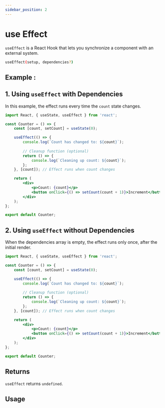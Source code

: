 ```yaml
---
sidebar_position: 2
---
```


# use Effect
`useEffect` is a React Hook that lets you synchronize a component with an external system.

```bash
useEffect(setup, dependencies?)
```

## Example :

## 1. Using `useEffect` with Dependencies
In this example, the effect runs every time the `count` state changes.


```jsx
import React, { useState, useEffect } from 'react';

const Counter = () => {
    const [count, setCount] = useState(0);

    useEffect(() => {
        console.log(`Count has changed to: ${count}`);
        
        // Cleanup function (optional)
        return () => {
            console.log(`Cleaning up count: ${count}`);
        };
    }, [count]); // Effect runs when count changes

    return (
        <div>
            <p>Count: {count}</p>
            <button onClick={() => setCount(count + 1)}>Increment</button>
        </div>
    );
};

export default Counter;
```
## 2. Using `useEffect` without Dependencies
When the dependencies array is empty, the effect runs only once, after the initial render.

```jsx
import React, { useState, useEffect } from 'react';

const Counter = () => {
    const [count, setCount] = useState(0);

    useEffect(() => {
        console.log(`Count has changed to: ${count}`);
        
        // Cleanup function (optional)
        return () => {
            console.log(`Cleaning up count: ${count}`);
        };
    }, [count]); // Effect runs when count changes

    return (
        <div>
            <p>Count: {count}</p>
            <button onClick={() => setCount(count + 1)}>Increment</button>
        </div>
    );
};

export default Counter;
```
## Returns 
`useEffect` returns `undefined`.

## Usage 
